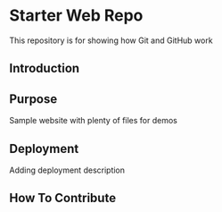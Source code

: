 # Starter Web Repo

This repository is for showing how Git and GitHub work

## Introduction

## Purpose

Sample website with plenty of files for demos

## Deployment

Adding deployment description

## How To Contribute